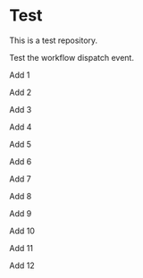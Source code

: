 # Test

This is a test repository.

Test the workflow dispatch event.

Add 1

Add 2

Add 3

Add 4

Add 5

Add 6

Add 7

Add 8

Add 9

Add 10

Add 11

Add 12
